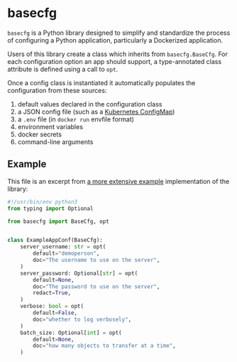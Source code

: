# basecfg

`basecfg` is a Python library designed to simplify and standardize the process of configuring a Python application, particularly a Dockerized application.

Users of this library create a class which inherits from `basecfg.BaseCfg`. For each configuration option an app should support, a type-annotated class attribute is defined using a call to `opt`.

Once a config class is instantiated it automatically populates the configuration from these sources:

1. default values declared in the configuration class
2. a JSON config file (such as a [Kubernetes ConfigMap](https://kubernetes.io/docs/concepts/configuration/configmap/))
3. a `.env` file (in `docker run` envfile format)
4. environment variables
5. docker secrets
6. command-line arguments

## Example

This file is an excerpt from [a more extensive example](docs/example.md) implementation of the library:

```python
#!/usr/bin/env python3
from typing import Optional

from basecfg import BaseCfg, opt


class ExampleAppConf(BaseCfg):
    server_username: str = opt(
        default="demoperson",
        doc="The username to use on the server",
    )
    server_password: Optional[str] = opt(
        default=None,
        doc="The password to use on the server",
        redact=True,
    )
    verbose: bool = opt(
        default=False,
        doc="whether to log verbosely",
    )
    batch_size: Optional[int] = opt(
        default=None,
        doc="how many objects to transfer at a time",
    )
```
